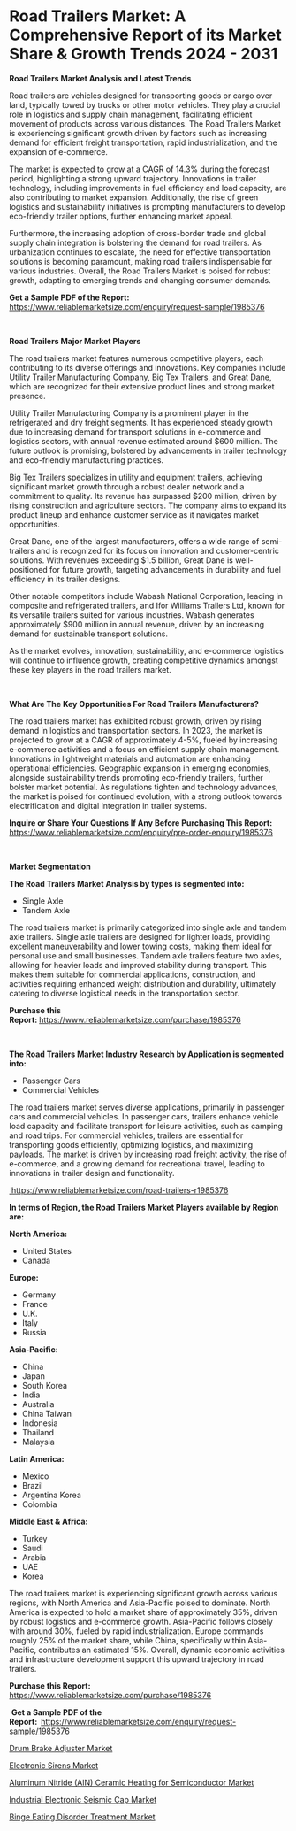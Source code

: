 <p><h1>Road Trailers Market: A Comprehensive Report of its Market Share & Growth Trends 2024 - 2031</h1></p><p><strong>Road Trailers Market Analysis and Latest Trends</strong></p>
<p><p>Road trailers are vehicles designed for transporting goods or cargo over land, typically towed by trucks or other motor vehicles. They play a crucial role in logistics and supply chain management, facilitating efficient movement of products across various distances. The Road Trailers Market is experiencing significant growth driven by factors such as increasing demand for efficient freight transportation, rapid industrialization, and the expansion of e-commerce.</p><p>The market is expected to grow at a CAGR of 14.3% during the forecast period, highlighting a strong upward trajectory. Innovations in trailer technology, including improvements in fuel efficiency and load capacity, are also contributing to market expansion. Additionally, the rise of green logistics and sustainability initiatives is prompting manufacturers to develop eco-friendly trailer options, further enhancing market appeal.</p><p>Furthermore, the increasing adoption of cross-border trade and global supply chain integration is bolstering the demand for road trailers. As urbanization continues to escalate, the need for effective transportation solutions is becoming paramount, making road trailers indispensable for various industries. Overall, the Road Trailers Market is poised for robust growth, adapting to emerging trends and changing consumer demands.</p></p>
<p><strong>Get a Sample PDF of the Report:&nbsp;</strong> <a href="https://www.reliablemarketsize.com/enquiry/request-sample/1985376?utm_campaign=1133&utm_medium=2&utm_source=Github&utm_content=ia&utm_term=02112024&utm_id=road-trailers">https://www.reliablemarketsize.com/enquiry/request-sample/1985376</a></p>
<p>&nbsp;</p>
<p><strong>Road Trailers Major Market Players</strong></p>
<p><p>The road trailers market features numerous competitive players, each contributing to its diverse offerings and innovations. Key companies include Utility Trailer Manufacturing Company, Big Tex Trailers, and Great Dane, which are recognized for their extensive product lines and strong market presence.</p><p>Utility Trailer Manufacturing Company is a prominent player in the refrigerated and dry freight segments. It has experienced steady growth due to increasing demand for transport solutions in e-commerce and logistics sectors, with annual revenue estimated around $600 million. The future outlook is promising, bolstered by advancements in trailer technology and eco-friendly manufacturing practices.</p><p>Big Tex Trailers specializes in utility and equipment trailers, achieving significant market growth through a robust dealer network and a commitment to quality. Its revenue has surpassed $200 million, driven by rising construction and agriculture sectors. The company aims to expand its product lineup and enhance customer service as it navigates market opportunities.</p><p>Great Dane, one of the largest manufacturers, offers a wide range of semi-trailers and is recognized for its focus on innovation and customer-centric solutions. With revenues exceeding $1.5 billion, Great Dane is well-positioned for future growth, targeting advancements in durability and fuel efficiency in its trailer designs.</p><p>Other notable competitors include Wabash National Corporation, leading in composite and refrigerated trailers, and Ifor Williams Trailers Ltd, known for its versatile trailers suited for various industries. Wabash generates approximately $900 million in annual revenue, driven by an increasing demand for sustainable transport solutions.</p><p>As the market evolves, innovation, sustainability, and e-commerce logistics will continue to influence growth, creating competitive dynamics amongst these key players in the road trailers market.</p></p>
<p>&nbsp;</p>
<p><strong>What Are The Key Opportunities For Road Trailers Manufacturers?</strong></p>
<p><p>The road trailers market has exhibited robust growth, driven by rising demand in logistics and transportation sectors. In 2023, the market is projected to grow at a CAGR of approximately 4-5%, fueled by increasing e-commerce activities and a focus on efficient supply chain management. Innovations in lightweight materials and automation are enhancing operational efficiencies. Geographic expansion in emerging economies, alongside sustainability trends promoting eco-friendly trailers, further bolster market potential. As regulations tighten and technology advances, the market is poised for continued evolution, with a strong outlook towards electrification and digital integration in trailer systems.</p></p>
<p><strong>Inquire or Share Your Questions If Any Before Purchasing This Report:</strong> <a href="https://www.reliablemarketsize.com/enquiry/pre-order-enquiry/1985376?utm_campaign=1133&utm_medium=2&utm_source=Github&utm_content=ia&utm_term=02112024&utm_id=road-trailers">https://www.reliablemarketsize.com/enquiry/pre-order-enquiry/1985376</a></p>
<p>&nbsp;</p>
<p><strong>Market Segmentation</strong></p>
<p><strong>The Road Trailers Market Analysis by types is segmented into:</strong></p>
<p><ul><li>Single Axle</li><li>Tandem Axle</li></ul></p>
<p><p>The road trailers market is primarily categorized into single axle and tandem axle trailers. Single axle trailers are designed for lighter loads, providing excellent maneuverability and lower towing costs, making them ideal for personal use and small businesses. Tandem axle trailers feature two axles, allowing for heavier loads and improved stability during transport. This makes them suitable for commercial applications, construction, and activities requiring enhanced weight distribution and durability, ultimately catering to diverse logistical needs in the transportation sector.</p></p>
<p><strong>Purchase this Report:&nbsp;</strong><a href="https://www.reliablemarketsize.com/purchase/1985376?utm_campaign=1133&utm_medium=2&utm_source=Github&utm_content=ia&utm_term=02112024&utm_id=road-trailers">https://www.reliablemarketsize.com/purchase/1985376</a></p>
<p>&nbsp;</p>
<p><strong>The Road Trailers Market Industry Research by Application is segmented into:</strong></p>
<p><ul><li>Passenger Cars</li><li>Commercial Vehicles</li></ul></p>
<p><p>The road trailers market serves diverse applications, primarily in passenger cars and commercial vehicles. In passenger cars, trailers enhance vehicle load capacity and facilitate transport for leisure activities, such as camping and road trips. For commercial vehicles, trailers are essential for transporting goods efficiently, optimizing logistics, and maximizing payloads. The market is driven by increasing road freight activity, the rise of e-commerce, and a growing demand for recreational travel, leading to innovations in trailer design and functionality.</p></p>
<p><a href="https://www.reliablemarketsize.com/road-trailers-r1985376?utm_campaign=1133&utm_medium=2&utm_source=Github&utm_content=ia&utm_term=02112024&utm_id=road-trailers">&nbsp;https://www.reliablemarketsize.com/road-trailers-r1985376</a></p>
<p><strong>In terms of Region, the Road Trailers Market Players available by Region are:</strong></p>
<p>
    <p> <strong> North America: </strong>
        <ul>
            <li>United States</li>
            <li>Canada</li>
        </ul>
        </p> 
    <p> <strong> Europe: </strong>
        <ul>
            <li>Germany</li>
            <li>France</li>
            <li>U.K.</li>
            <li>Italy</li>
            <li>Russia</li>
        </ul>
        </p> 
    <p> <strong> Asia-Pacific: </strong>
        <ul>
            <li>China</li>
            <li>Japan</li>
            <li>South Korea</li>
            <li>India</li>
            <li>Australia</li>
            <li>China Taiwan</li>
            <li>Indonesia</li>
            <li>Thailand</li>
            <li>Malaysia</li>
        </ul>
        </p> 
    <p> <strong> Latin America: </strong>
        <ul>
            <li>Mexico</li>
            <li>Brazil</li>
            <li>Argentina Korea</li>
            <li>Colombia</li>
        </ul>
        </p> 
    <p> <strong> Middle East & Africa: </strong>
        <ul>
            <li>Turkey</li>
            <li>Saudi</li>
            <li>Arabia</li>
            <li>UAE</li>
            <li>Korea</li>
        </ul>
    </p>
    </p>
<p><p>The road trailers market is experiencing significant growth across various regions, with North America and Asia-Pacific poised to dominate. North America is expected to hold a market share of approximately 35%, driven by robust logistics and e-commerce growth. Asia-Pacific follows closely with around 30%, fueled by rapid industrialization. Europe commands roughly 25% of the market share, while China, specifically within Asia-Pacific, contributes an estimated 15%. Overall, dynamic economic activities and infrastructure development support this upward trajectory in road trailers.</p></p>
<p><strong>Purchase this Report: </strong><a href="https://www.reliablemarketsize.com/purchase/1985376?utm_campaign=1133&utm_medium=2&utm_source=Github&utm_content=ia&utm_term=02112024&utm_id=road-trailers">https://www.reliablemarketsize.com/purchase/1985376</a></p>
<p>&nbsp;<strong>Get a Sample PDF of the Report:&nbsp;&nbsp;</strong><a href="https://www.reliablemarketsize.com/enquiry/request-sample/1985376?utm_campaign=1133&utm_medium=2&utm_source=Github&utm_content=ia&utm_term=02112024&utm_id=road-trailers">https://www.reliablemarketsize.com/enquiry/request-sample/1985376</a></p>
<p><strong></strong></p>
<p><p><a href="https://github.com/lakeishabuahb/Market-Research-Report-List-1/blob/main/drum-brake-adjuster-market.md?utm_campaign=1133&utm_medium=2&utm_source=Github&utm_content=ia&utm_term=02112024&utm_id=road-trailers">Drum Brake Adjuster Market</a></p><p><a href="https://github.com/rosalee3esue/Market-Research-Report-List-1/blob/main/electronic-sirens-market.md?utm_campaign=1133&utm_medium=2&utm_source=Github&utm_content=ia&utm_term=02112024&utm_id=road-trailers">Electronic Sirens Market</a></p><p><a href="https://www.linkedin.com/pulse/competitive-intelligence-aluminum-nitride-aln-ceramic-bn21e?utm_campaign=1133&utm_medium=2&utm_source=Github&utm_content=ia&utm_term=02112024&utm_id=road-trailers">Aluminum Nitride (AlN) Ceramic Heating for Semiconductor Market</a></p><p><a href="https://www.linkedin.com/pulse/disruption-innovation-industrial-electronic-seismic-cap-industry-bwlle?utm_campaign=1133&utm_medium=2&utm_source=Github&utm_content=ia&utm_term=02112024&utm_id=road-trailers">Industrial Electronic Seismic Cap Market</a></p><p><a href="https://issuu.com/reportprime-2/docs/binge-eating-disorder-treatment-mar_4e19b5bbe6fccb?utm_campaign=1133&utm_medium=2&utm_source=Github&utm_content=ia&utm_term=02112024&utm_id=road-trailers">Binge Eating Disorder Treatment Market</a></p></p>